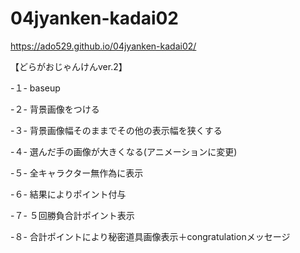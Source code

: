 # 04jyanken-kadai02
https://ado529.github.io/04jyanken-kadai02/

【どらがおじゃんけんver.2】

-１-
baseup

-２-
背景画像をつける

-３-
背景画像幅そのままでその他の表示幅を狭くする

-４-
選んだ手の画像が大きくなる(アニメーションに変更)

-５-
全キャラクター無作為に表示

-６-
結果によりポイント付与

-７-
５回勝負合計ポイント表示

-８-
合計ポイントにより秘密道具画像表示＋congratulationメッセージ

